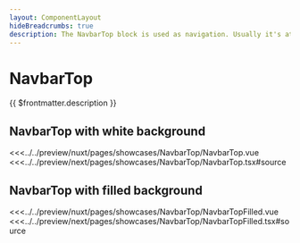 ```yaml
---
layout: ComponentLayout
hideBreadcrumbs: true
description: The NavbarTop block is used as navigation. Usually it's at the top of a page and has elements like company logo, links to main categories or a menu button, search input and action buttons that can open a cart, wishlist or login modal. 
---
```


# NavbarTop

{{ $frontmatter.description }}

## NavbarTop with white background

<Showcase showcase-name="NavbarTop/NavbarTop" style="min-height: 500px;">
<!-- vue -->
<<<../../preview/nuxt/pages/showcases/NavbarTop/NavbarTop.vue
<!-- end vue -->
<!-- react -->
<<<../../preview/next/pages/showcases/NavbarTop/NavbarTop.tsx#source
<!-- end react -->
</Showcase>

## NavbarTop with filled background


<Showcase showcase-name="NavbarTop/NavbarTopFilled" style="min-height: 500px;">
<!-- vue -->
<<<../../preview/nuxt/pages/showcases/NavbarTop/NavbarTopFilled.vue
<!-- end vue -->
<!-- react -->
<<<../../preview/next/pages/showcases/NavbarTop/NavbarTopFilled.tsx#source
<!-- end react -->
</Showcase>
